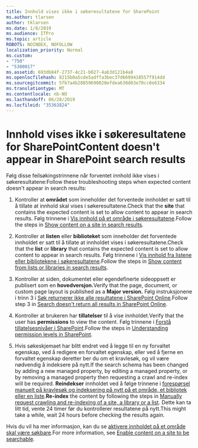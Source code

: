 ```yaml
---
title: Innhold vises ikke i søkeresultatene for SharePoint
ms.author: tlarsen
author: tklarsen
ms.date: 1/8/2019
ms.audience: ITPro
ms.topic: article
ROBOTS: NOINDEX, NOFOLLOW
localization_priority: Normal
ms.custom:
- "750"
- "5300017"
ms.assetid: 693db84f-2737-4c21-b027-4ab3d121b4a8
ms.openlocfilehash: 8215b0a5cde5adffa3bec37d6699418557f914dd
ms.sourcegitcommit: 5fb7a4b28859690020efdea630d03e70cc0e6334
ms.translationtype: MT
ms.contentlocale: nb-NO
ms.lasthandoff: 06/28/2019
ms.locfileid: "35363824"
---
```

# <a name="content-doesnt-appear-in-sharepoint-search-results"></a><span data-ttu-id="be77c-102">Innhold vises ikke i søkeresultatene for SharePoint</span><span class="sxs-lookup"><span data-stu-id="be77c-102">Content doesn't appear in SharePoint search results</span></span>

<span data-ttu-id="be77c-103">Følg disse feilsøkingstrinnene når forventet innhold ikke vises i søkeresultatene:</span><span class="sxs-lookup"><span data-stu-id="be77c-103">Follow these troubleshooting steps when expected content doesn't appear in search results:</span></span>
  
1. <span data-ttu-id="be77c-104">Kontroller at **området** som inneholder det forventede innholdet er satt til å tillate at innhold skal vises i søkeresultatene.</span><span class="sxs-lookup"><span data-stu-id="be77c-104">Check that the **site** that contains the expected content is set to allow content to appear in search results.</span></span> <span data-ttu-id="be77c-105">Følg trinnene i [Vis innhold på et område i søkeresultatene](https://docs.microsoft.com/sharepoint/make-site-content-searchable#show-content-on-a-site-in-search-results).</span><span class="sxs-lookup"><span data-stu-id="be77c-105">Follow the steps in [Show content on a site in search results](https://docs.microsoft.com/sharepoint/make-site-content-searchable#show-content-on-a-site-in-search-results).</span></span>

2. <span data-ttu-id="be77c-106">Kontroller at **listen** eller **biblioteket** som inneholder det forventede innholdet er satt til å tillate at innholdet vises i søkeresultatene.</span><span class="sxs-lookup"><span data-stu-id="be77c-106">Check that the **list** or **library** that contains the expected content is set to allow content to appear in search results.</span></span> <span data-ttu-id="be77c-107">Følg trinnene i [Vis innhold fra listene eller bibliotekene i søkeresultatene](https://docs.microsoft.com/sharepoint/make-site-content-searchable#show-content-from-lists-or-libraries-in-search-results).</span><span class="sxs-lookup"><span data-stu-id="be77c-107">Follow the steps in [Show content from lists or libraries in search results](https://docs.microsoft.com/sharepoint/make-site-content-searchable#show-content-from-lists-or-libraries-in-search-results).</span></span>

3. <span data-ttu-id="be77c-108">Kontroller at siden, dokumentet eller egendefinerte sideoppsett er publisert som en **hovedversjon.**</span><span class="sxs-lookup"><span data-stu-id="be77c-108">Verify that the page, document, or custom page layout is published as a **Major version.**</span></span> <span data-ttu-id="be77c-109">Følg instruksjonene i trinn 3 i [Søk returnerer ikke alle resultatene i SharePoint Online](https://go.microsoft.com/fwlink/?linkid=874525).</span><span class="sxs-lookup"><span data-stu-id="be77c-109">Follow step 3 in [Search doesn't return all results in SharePoint Online](https://go.microsoft.com/fwlink/?linkid=874525).</span></span>

4. <span data-ttu-id="be77c-110">Kontroller at brukeren har **tillatelser** til å vise innholdet.</span><span class="sxs-lookup"><span data-stu-id="be77c-110">Verify that the user has **permissions** to view the content.</span></span> <span data-ttu-id="be77c-111">Følg trinnene i [Forstå tillatelsesnivåer i SharePoint](https://docs.microsoft.com/en-us/sharepoint/understanding-permission-levels).</span><span class="sxs-lookup"><span data-stu-id="be77c-111">Follow the steps in [Understanding permission levels in SharePoint](https://docs.microsoft.com/en-us/sharepoint/understanding-permission-levels).</span></span>
    
5. <span data-ttu-id="be77c-112">Hvis søkeskjemaet har blitt endret ved å legge til en ny forvaltet egenskap, ved å redigere en forvaltet egenskap, eller ved å fjerne en forvaltet egenskap deretter ber du om et kravlesøk, og vil være nødvendig å indeksere på nytt.</span><span class="sxs-lookup"><span data-stu-id="be77c-112">If the search schema has been changed by adding a new managed property, by editing a managed property, or by removing a managed property then requesting a crawl and re-index will be required.</span></span> <span data-ttu-id="be77c-113">**Reindekser** innholdet ved å følge trinnene i [forespørsel manuelt på kravlesøk og indeksering på nytt på et område, et bibliotek eller en liste](https://docs.microsoft.com/sharepoint/crawl-site-content).</span><span class="sxs-lookup"><span data-stu-id="be77c-113">**Re-index** the content by following the steps in [Manually request crawling and re-indexing of a site, a library or a list](https://docs.microsoft.com/sharepoint/crawl-site-content).</span></span> <span data-ttu-id="be77c-114">Dette kan ta litt tid, vente 24 timer før du kontrollerer resultatene på nytt.</span><span class="sxs-lookup"><span data-stu-id="be77c-114">This might take a while, wait 24 hours before checking the results again.</span></span>

<span data-ttu-id="be77c-115">Hvis du vil ha mer informasjon, kan du se [aktivere innholdet på et område skal være søkbare](https://docs.microsoft.com/sharepoint/make-site-content-searchable).</span><span class="sxs-lookup"><span data-stu-id="be77c-115">For more information, see [Enable content on a site to be searchable](https://docs.microsoft.com/sharepoint/make-site-content-searchable).</span></span> 
  
